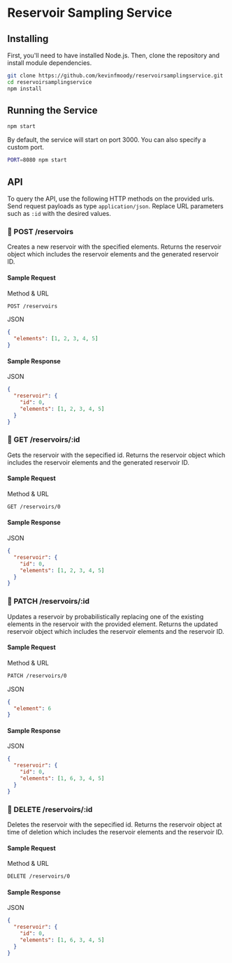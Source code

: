 # Reservoir Sampling Service

## Installing
First, you'll need to have installed Node.js. Then, clone the repository and install module dependencies.
```bash
git clone https://github.com/kevinfmoody/reservoirsamplingservice.git
cd reservoirsamplingservice
npm install
```

## Running the Service
```bash
npm start
```
By default, the service will start on port 3000. You can also specify a custom port.
```bash
PORT=8080 npm start
```

## API
To query the API, use the following HTTP methods on the provided urls. Send request payloads as type `application/json`. Replace URL parameters such as `:id` with the desired values.


### :small_blue_diamond: POST /reservoirs
Creates a new reservoir with the specified elements. Returns the reservoir object which includes the reservoir elements and the generated reservoir ID.
#### Sample Request
Method & URL
```bash
POST /reservoirs
```
JSON
```json
{
  "elements": [1, 2, 3, 4, 5]
}
```
#### Sample Response
JSON
```json
{
  "reservoir": {
    "id": 0,
    "elements": [1, 2, 3, 4, 5]
  }
}
```


### :small_blue_diamond: GET /reservoirs/:id
Gets the reservoir with the sepecified id. Returns the reservoir object which includes the reservoir elements and the generated reservoir ID.
#### Sample Request
Method & URL
```bash
GET /reservoirs/0
```
#### Sample Response
JSON
```json
{
  "reservoir": {
    "id": 0,
    "elements": [1, 2, 3, 4, 5]
  }
}
```


### :small_blue_diamond: PATCH /reservoirs/:id
Updates a reservoir by probabilistically replacing one of the existing elements in the reservoir with the provided element. Returns the updated reservoir object which includes the reservoir elements and the reservoir ID.
#### Sample Request
Method & URL
```bash
PATCH /reservoirs/0
```
JSON
```json
{
  "element": 6
}
```
#### Sample Response
JSON
```json
{
  "reservoir": {
    "id": 0,
    "elements": [1, 6, 3, 4, 5]
  }
}
```


### :small_blue_diamond: DELETE /reservoirs/:id
Deletes the reservoir with the sepecified id. Returns the reservoir object at time of deletion which includes the reservoir elements and the reservoir ID.
#### Sample Request
Method & URL
```bash
DELETE /reservoirs/0
```
#### Sample Response
JSON
```json
{
  "reservoir": {
    "id": 0,
    "elements": [1, 6, 3, 4, 5]
  }
}
```
